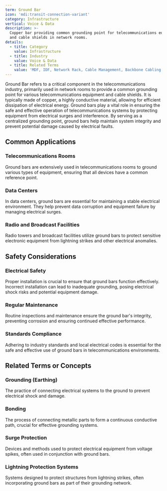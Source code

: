 ```yaml
---
term: Ground Bar
icon: 'mdi:transit-connection-variant'
category: Infrastructure
vertical: Voice & Data
description: >-
  Copper bar providing common grounding point for telecommunications equipment
  and cable shields in network rooms.
details:
  - title: Category
    value: Infrastructure
  - title: Industry
    value: Voice & Data
  - title: Related Terms
    value: 'MDF, IDF, Network Rack, Cable Management, Backbone Cabling'
---
```

Ground Bar refers to a critical component in the telecommunications industry, primarily used in network rooms to provide a common grounding point for various telecommunications equipment and cable shields. It is typically made of copper, a highly conductive material, allowing for efficient dissipation of electrical energy. Ground bars play a vital role in ensuring the safe and effective operation of telecommunications systems by protecting equipment from electrical surges and interference. By serving as a centralized grounding point, ground bars help maintain system integrity and prevent potential damage caused by electrical faults.

## Common Applications

### Telecommunications Rooms
Ground bars are extensively used in telecommunications rooms to ground various types of equipment, ensuring that all devices have a common reference point.

### Data Centers
In data centers, ground bars are essential for maintaining a stable electrical environment. They help prevent data corruption and equipment failure by managing electrical surges.

### Radio and Broadcast Facilities
Radio towers and broadcast facilities utilize ground bars to protect sensitive electronic equipment from lightning strikes and other electrical anomalies.

## Safety Considerations

### Electrical Safety
Proper installation is crucial to ensure that ground bars function effectively. Incorrect installation can lead to inadequate grounding, posing electrical shock risks and potential equipment damage.

### Regular Maintenance
Routine inspections and maintenance ensure the ground bar's integrity, preventing corrosion and ensuring continued effective performance.

### Standards Compliance
Adhering to industry standards and local electrical codes is essential for the safe and effective use of ground bars in telecommunications environments.

## Related Terms or Concepts

### Grounding (Earthing)
The practice of connecting electrical systems to the ground to prevent electrical shock and damage.

### Bonding
The process of connecting metallic parts to form a continuous conductive path, crucial for effective grounding systems.

### Surge Protection
Devices and methods used to protect electrical equipment from voltage spikes, often used in conjunction with ground bars.

### Lightning Protection Systems
Systems designed to protect structures from lightning strikes, often incorporating ground bars as part of their grounding network.
